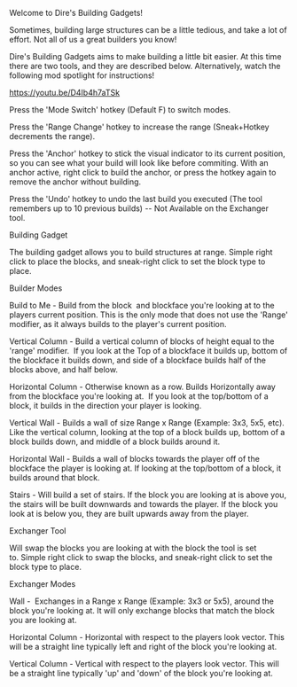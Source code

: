 Welcome to Dire's Building Gadgets!

Sometimes, building large structures can be a little tedious, and take a lot of effort. Not all of us a great builders you know!

Dire's Building Gadgets aims to make building a little bit easier. At this time there are two tools, and they are described below. Alternatively, watch the following mod spotlight for instructions!

https://youtu.be/D4Ib4h7aTSk

Press the 'Mode Switch' hotkey (Default F) to switch modes.

Press the 'Range Change' hotkey to increase the range (Sneak+Hotkey decrements the range). 

Press the 'Anchor' hotkey to stick the visual indicator to its current position, so you can see what your build will look like before commiting. With an anchor active, right click to build the anchor, or press the hotkey again to remove the anchor without building.

Press the 'Undo' hotkey to undo the last build you executed (The tool remembers up to 10 previous builds) -- Not Available on the Exchanger tool. 

Building Gadget

The building gadget allows you to build structures at range. Simple right click to place the blocks, and sneak-right click to set the block type to place. 

Builder Modes

Build to Me - Build from the block  and blockface you're looking at to the players current position. This is the only mode that does not use the 'Range' modifier, as it always builds to the player's current position. 

Vertical Column - Build a vertical column of blocks of height equal to the 'range' modifier.  If you look at the Top of a blockface it builds up, bottom of the blockface it builds down, and side of a blockface builds half of the blocks above, and half below. 

Horizontal Column - Otherwise known as a row. Builds Horizontally away from the blockface you're looking at.  If you look at the top/bottom of a block, it builds in the direction your player is looking. 

Vertical Wall - Builds a wall of size Range x Range (Example: 3x3, 5x5, etc). Like the vertical column, looking at the top of a block builds up, bottom of a block builds down, and middle of a block builds around it. 

Horizontal Wall - Builds a wall of blocks towards the player off of the blockface the player is looking at. If looking at the top/bottom of a block, it builds around that block. 

Stairs - Will build a set of stairs. If the block you are looking at is above you, the stairs will be built downwards and towards the player. If the block you look at is below you, they are built upwards away from the player. 

Exchanger Tool

Will swap the blocks you are looking at with the block the tool is set to. Simple right click to swap the blocks, and sneak-right click to set the block type to place. 

Exchanger Modes

Wall -  Exchanges in a Range x Range (Example: 3x3 or 5x5), around the block you're looking at. It will only exchange blocks that match the block you are looking at. 

Horizontal Column - Horizontal with respect to the players look vector. This will be a straight line typically left and right of the block you're looking at. 

Vertical Column - Vertical with respect to the players look vector. This will be a straight line typically 'up' and 'down' of the block you're looking at.
